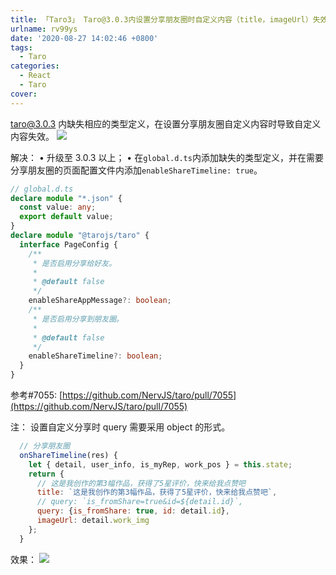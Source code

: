 ```yaml
---
title: 「Taro3」 Taro@3.0.3内设置分享朋友圈时自定义内容（title，imageUrl）失效
urlname: rv99ys
date: '2020-08-27 14:02:46 +0800'
tags:
  - Taro
categories:
  - React
  - Taro
cover:
---
```


<!-- more -->

taro@3.0.3 内缺失相应的类型定义，在设置分享朋友圈自定义内容时导致自定义内容失效。
![](https://cdn.nlark.com/yuque/0/2020/png/250093/1598508174868-3cf8b356-4d70-43c8-aa33-8d1205b5af1d.png#align=left&display=inline&height=117&margin=%5Bobject%20Object%5D&originHeight=117&originWidth=787&size=0&status=done&style=none&width=787)

解决：
• 升级至 3.0.3 以上；
• 在`global.d.ts`内添加缺失的类型定义，并在需要分享朋友圈的页面配置文件内添加`enableShareTimeline: true`。

```typescript
// global.d.ts
declare module "*.json" {
  const value: any;
  export default value;
}
declare module "@tarojs/taro" {
  interface PageConfig {
    /**
     * 是否启用分享给好友。
     *
     * @default false
     */
    enableShareAppMessage?: boolean;
    /**
     * 是否启用分享到朋友圈。
     *
     * @default false
     */
    enableShareTimeline?: boolean;
  }
}
```

参考#7055: [https://github.com/NervJS/taro/pull/7055](https://github.com/NervJS/taro/pull/7055)

注：
设置自定义分享时 query 需要采用 object 的形式。

```javascript
  // 分享朋友圈
  onShareTimeline(res) {
    let { detail, user_info, is_myRep, work_pos } = this.state;
    return {
      // 这是我创作的第3幅作品，获得了5星评价，快来给我点赞吧
      title: `这是我创作的第3幅作品，获得了5星评价，快来给我点赞吧`,
      // query: `is_fromShare=true&id=${detail.id}`,
      query: {is_fromShare: true, id: detail.id},
      imageUrl: detail.work_img
    };
  }
```

效果：
![](https://cdn.nlark.com/yuque/0/2020/png/250093/1598508174936-a76ce0a5-32de-43ea-b493-8983e89ff680.png#align=left&display=inline&height=226&margin=%5Bobject%20Object%5D&originHeight=226&originWidth=352&size=0&status=done&style=none&width=352)
